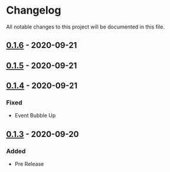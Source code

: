 # Changelog
All notable changes to this project will be documented in this file.

## [0.1.6] - 2020-09-21

## [0.1.5] - 2020-09-21

## [0.1.4] - 2020-09-21
### Fixed
- Event Bubble Up

## [0.1.3] - 2020-09-20
### Added
- Pre Release


[0.1.3]: https://github.com/vinceg/vue-click-away/releases/tag/v0.1.3
[0.1.4]: https://github.com/vinceg/vue-click-away/releases/tag/v0.1.4
[0.1.5]: https://github.com/vinceg/vue-click-away/releases/tag/v0.1.5
[0.1.6]: https://github.com/vinceg/vue-click-away/releases/tag/v0.1.6